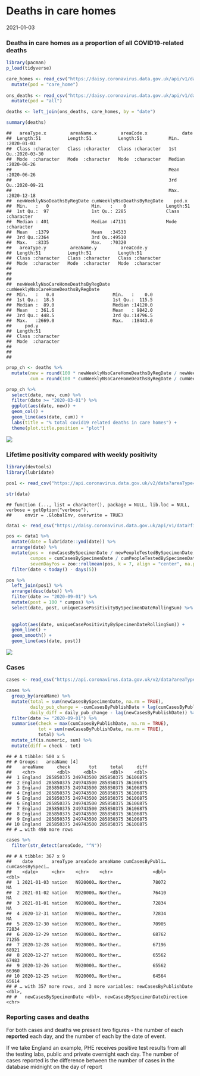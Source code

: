 Deaths in care homes
================
2021-01-03

### Deaths in care homes as a proportion of all COVID19-related deaths

``` r
library(pacman)
p_load(tidyverse)

care_homes <- read_csv("https://daisy.coronavirus.data.gov.uk/api/v1/data?filters=areaType=nation;areaName=England&structure=%7B%22areaType%22:%22areaType%22,%22areaName%22:%22areaName%22,%22areaCode%22:%22areaCode%22,%22date%22:%22date%22,%22newWeeklyNsoCareHomeDeathsByRegDate%22:%22newWeeklyNsoCareHomeDeathsByRegDate%22,%22cumWeeklyNsoCareHomeDeathsByRegDate%22:%22cumWeeklyNsoCareHomeDeathsByRegDate%22%7D&format=csv") %>%
  mutate(pod = "care_home")
 
ons_deaths <- read_csv("https://daisy.coronavirus.data.gov.uk/api/v1/data?filters=areaType=nation;areaName=England&structure=%7B%22areaType%22:%22areaType%22,%22areaName%22:%22areaName%22,%22areaCode%22:%22areaCode%22,%22date%22:%22date%22,%22newWeeklyNsoDeathsByRegDate%22:%22newWeeklyNsoDeathsByRegDate%22,%22cumWeeklyNsoDeathsByRegDate%22:%22cumWeeklyNsoDeathsByRegDate%22%7D&format=csv") %>%
  mutate(pod = "all")

deaths <- left_join(ons_deaths, care_homes, by = "date")

summary(deaths)
```

    ##   areaType.x         areaName.x         areaCode.x             date           
    ##  Length:51          Length:51          Length:51          Min.   :2020-01-03  
    ##  Class :character   Class :character   Class :character   1st Qu.:2020-03-30  
    ##  Mode  :character   Mode  :character   Mode  :character   Median :2020-06-26  
    ##                                                           Mean   :2020-06-26  
    ##                                                           3rd Qu.:2020-09-21  
    ##                                                           Max.   :2020-12-18  
    ##  newWeeklyNsoDeathsByRegDate cumWeeklyNsoDeathsByRegDate    pod.x          
    ##  Min.   :   0                Min.   :    0               Length:51         
    ##  1st Qu.:  97                1st Qu.: 2285               Class :character  
    ##  Median : 401                Median :47111               Mode  :character  
    ##  Mean   :1379                Mean   :34533                                 
    ##  3rd Qu.:2364                3rd Qu.:49510                                 
    ##  Max.   :8335                Max.   :70320                                 
    ##   areaType.y         areaName.y         areaCode.y       
    ##  Length:51          Length:51          Length:51         
    ##  Class :character   Class :character   Class :character  
    ##  Mode  :character   Mode  :character   Mode  :character  
    ##                                                          
    ##                                                          
    ##                                                          
    ##  newWeeklyNsoCareHomeDeathsByRegDate cumWeeklyNsoCareHomeDeathsByRegDate
    ##  Min.   :   0.0                      Min.   :    0.0                    
    ##  1st Qu.:  18.5                      1st Qu.:  115.5                    
    ##  Median :  89.0                      Median :14120.0                    
    ##  Mean   : 361.6                      Mean   : 9842.0                    
    ##  3rd Qu.: 448.5                      3rd Qu.:14796.5                    
    ##  Max.   :2669.0                      Max.   :18443.0                    
    ##     pod.y          
    ##  Length:51         
    ##  Class :character  
    ##  Mode  :character  
    ##                    
    ##                    
    ## 

``` r
prop_ch <- deaths %>%
  mutate(new = round(100 * newWeeklyNsoCareHomeDeathsByRegDate / newWeeklyNsoDeathsByRegDate, 2),
         cum = round(100 * cumWeeklyNsoCareHomeDeathsByRegDate / cumWeeklyNsoDeathsByRegDate, 2))

prop_ch %>%
  select(date, new, cum) %>%
  filter(date >= "2020-03-01") %>%
  ggplot(aes(date, new)) +
  geom_col() +
  geom_line(aes(date, cum)) +
  labs(title = "% total covid19 related deaths in care homes") +
  theme(plot.title.position = "plot")
```

![](care-home-deaths_files/figure-gfm/unnamed-chunk-2-1.png)<!-- -->

### Lifetime positivity compared with weekly positivity

``` r
library(devtools)
library(lubridate)

pos1 <- read_csv("https://api.coronavirus.data.gov.uk/v2/data?areaType=nation&metric=uniquePeopleTestedBySpecimenDateRollingSum&metric=uniqueCasePositivityBySpecimenDateRollingSum&format=csv")

str(data)
```

    ## function (..., list = character(), package = NULL, lib.loc = NULL, verbose = getOption("verbose"), 
    ##     envir = .GlobalEnv, overwrite = TRUE)

``` r
data1 <- read_csv("https://daisy.coronavirus.data.gov.uk/api/v1/data?filters=areaType=nation;areaName=England&structure=%7B%22areaType%22:%22areaType%22,%22areaName%22:%22areaName%22,%22areaCode%22:%22areaCode%22,%22date%22:%22date%22,%22newCasesBySpecimenDate%22:%22newCasesBySpecimenDate%22,%22cumCasesBySpecimenDate%22:%22cumCasesBySpecimenDate%22,%22newPeopleTestedBySpecimenDate%22:%22newPeopleTestedBySpecimenDate%22,%22cumPeopleTestedBySpecimenDate%22:%22cumPeopleTestedBySpecimenDate%22%7D&format=csv")

pos <- data1 %>%
  mutate(date = lubridate::ymd(date)) %>%
  arrange(date) %>%
  mutate(pos =  newCasesBySpecimenDate / newPeopleTestedBySpecimenDate, 
         cumpos = cumCasesBySpecimenDate / cumPeopleTestedBySpecimenDate, 
         sevenDayPos = zoo::rollmean(pos, k = 7, align = "center", na.pad = TRUE)) %>%
  filter(date < today() - days(5))

pos %>%
  left_join(pos1) %>%
  arrange(desc(date)) %>%
  filter(date >= "2020-09-01") %>%
  mutate(post = 100 * cumpos) %>%
  select(date, post, uniqueCasePositivityBySpecimenDateRollingSum) %>%
  
  
  ggplot(aes(date, uniqueCasePositivityBySpecimenDateRollingSum)) +
  geom_line() +
  geom_smooth() +
  geom_line(aes(date, post))
```

![](care-home-deaths_files/figure-gfm/unnamed-chunk-3-1.png)<!-- -->

### Cases

``` r
cases <- read_csv("https://api.coronavirus.data.gov.uk/v2/data?areaType=nation&metric=cumCasesByPublishDate&metric=cumCasesBySpecimenDate&metric=newCasesByPublishDate&metric=newCasesBySpecimenDate&metric=newCasesBySpecimenDateDirection&format=csv")

cases %>%
  group_by(areaName) %>%
  mutate(total = sum(newCasesBySpecimenDate, na.rm = TRUE), 
         daily_pub_change = -cumCasesByPublishDate + lag(cumCasesByPublishDate), 
         daily_diff = daily_pub_change - lag(newCasesByPublishDate)) %>%
  filter(date >= "2020-09-01") %>%
  summarise(check = max(cumCasesByPublishDate, na.rm = TRUE),
            tot = sum(newCasesByPublishDate, na.rm = TRUE), 
            total) %>%
  mutate_if(is.numeric, sum) %>%
  mutate(diff = check - tot)
```

    ## # A tibble: 500 x 5
    ## # Groups:   areaName [4]
    ##    areaName     check       tot     total     diff
    ##    <chr>        <dbl>     <dbl>     <dbl>    <dbl>
    ##  1 England  285850375 249743500 285850375 36106875
    ##  2 England  285850375 249743500 285850375 36106875
    ##  3 England  285850375 249743500 285850375 36106875
    ##  4 England  285850375 249743500 285850375 36106875
    ##  5 England  285850375 249743500 285850375 36106875
    ##  6 England  285850375 249743500 285850375 36106875
    ##  7 England  285850375 249743500 285850375 36106875
    ##  8 England  285850375 249743500 285850375 36106875
    ##  9 England  285850375 249743500 285850375 36106875
    ## 10 England  285850375 249743500 285850375 36106875
    ## # … with 490 more rows

``` r
cases %>%
  filter(str_detect(areaCode, "^N"))
```

    ## # A tibble: 367 x 9
    ##    date       areaType areaCode areaName cumCasesByPubli… cumCasesBySpeci…
    ##    <date>     <chr>    <chr>    <chr>               <dbl>            <dbl>
    ##  1 2021-01-03 nation   N920000… Norther…            78072               NA
    ##  2 2021-01-02 nation   N920000… Norther…            76410               NA
    ##  3 2021-01-01 nation   N920000… Norther…            72834               NA
    ##  4 2020-12-31 nation   N920000… Norther…            72834               NA
    ##  5 2020-12-30 nation   N920000… Norther…            70905            72834
    ##  6 2020-12-29 nation   N920000… Norther…            68762            71255
    ##  7 2020-12-28 nation   N920000… Norther…            67196            68921
    ##  8 2020-12-27 nation   N920000… Norther…            65562            67483
    ##  9 2020-12-26 nation   N920000… Norther…            65562            66360
    ## 10 2020-12-25 nation   N920000… Norther…            64564            65614
    ## # … with 357 more rows, and 3 more variables: newCasesByPublishDate <dbl>,
    ## #   newCasesBySpecimenDate <dbl>, newCasesBySpecimenDateDirection <chr>

### Reporting cases and deaths

For both cases and deaths we present two figures - the number of each
**reported** each day, and the number of each by the date of event.

If we take England an example, PHE receives positive test results from
all the testing labs, public and private overnight each day. The number
of cases reported is the difference between the number of cases in the
database midnight on the day of report

